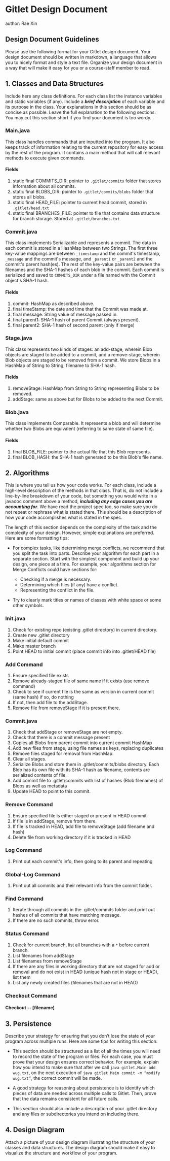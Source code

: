 # Gitlet Design Document
author: Rae Xin

## Design Document Guidelines

Please use the following format for your Gitlet design document. Your design
document should be written in markdown, a language that allows you to nicely 
format and style a text file. Organize your design document in a way that 
will make it easy for you or a course-staff member to read.  

## 1. Classes and Data Structures

Include here any class definitions. For each class list the instance
variables and static variables (if any). Include a ***brief description***
of each variable and its purpose in the class. Your explanations in
this section should be as concise as possible. Leave the full
explanation to the following sections. You may cut this section short
if you find your document is too wordy.

### Main.java
This class handles commands that are inputted into the program. It also
keeps track of information relating to the current repository for easy
access by the rest of the program. It contains a main method that will call
relevant methods to execute given commands.

#### Fields
1. static final COMMITS_DIR: pointer to `.gitlet/commits` folder that
stores information about all commits.
2. static final BLOBS_DIR: pointer to `.gitlet/commits/blobs` folder
that stores all blobs.
3. static final HEAD_FILE: pointer to current head commit, stored
in `.gitlet/head.txt`
4. static final BRANCHES_FILE: pointer to file that contains data
structure for branch storage. Stored at `.gitlet/branches.txt`

### Commit.java
This class implements Serializable and represents a commit. The data in each
commit is stored in a HashMap between two Strings. The first three key-value
mappings are between `_timestamp` and the commit's timestamp, `_message` and
the commit's message, and `_parent1` or `_parent2` and the commit's parent hash(es). The rest
of the key-value pairs are between the filenames and the SHA-1 hashes of each 
blob in the commit. Each commit is serialized and saved to `COMMITS_DIR` under
a file named with the Commit object's SHA-1 hash.

#### Fields
1. commit: HashMap as described above.
2. final timeStamp: the date and time that the Commit was made at.
3. final message: String value of message passed in.
4. final parent1: SHA-1 hash of parent Commit (always present).
5. final parent2: SHA-1 hash of second parent (only if merge)

### Stage.java
This class represents two kinds of stages: an add-stage, wherein 
Blob objects are staged to be added to a commit, and a remove-stage,
wherein Blob objects are staged to be removed from a commit. We store
Blobs in a HashMap of String to String; filename to SHA-1 hash.

#### Fields
1. removeStage: HashMap from String to String representing Blobs to be
removed.
2. addStage: same as above but for Blobs to be added to the next Commit.

### Blob.java
This class implements Comparable. It represents a blob and will determine
whether two Blobs are equivalent (referring to same state of same file).

#### Fields
1. final BLOB_FILE: pointer to the actual file that this Blob represents.
2. final BLOB_HASH: the SHA-1 hash generated to be this Blob's file name.

## 2. Algorithms

This is where you tell us how your code works. For each class, include
a high-level description of the methods in that class. That is, do not
include a line-by-line breakdown of your code, but something you would
write in a javadoc comment above a method, ***including any edge cases
you are accounting for***. We have read the project spec too, so make
sure you do not repeat or rephrase what is stated there.  This should
be a description of how your code accomplishes what is stated in the
spec.


The length of this section depends on the complexity of the task and
the complexity of your design. However, simple explanations are
preferred. Here are some formatting tips:

* For complex tasks, like determining merge conflicts, we recommend
  that you split the task into parts. Describe your algorithm for each
  part in a separate section. Start with the simplest component and
  build up your design, one piece at a time. For example, your
  algorithms section for Merge Conflicts could have sections for:

   * Checking if a merge is necessary.
   * Determining which files (if any) have a conflict.
   * Representing the conflict in the file.
  
* Try to clearly mark titles or names of classes with white space or
  some other symbols.

### Init.java
1. Check for existing repo (existing .gitlet directory) in current directory.
2. Create new .gitlet directory
3. Make initial default commit
4. Make master branch
5. Point HEAD to initial commit (place commit info into .gitlet/HEAD file)

### Add Command
1. Ensure specified file exists
2. Remove already-staged file of same name if it exists (use remove command)
3. Check to see if current file is the same as version in current commit (same hash) if so, do nothing
4. If not, then add file to the addStage.
5. Remove file from removeStage if it is present there.

### Commit.java
1. Check that addStage or removeStage are not empty.
2. Check that there is a commit message present
3. Copies all Blobs from parent commit into current commit HashMap
4. Add new files from stage, using file names as keys, replacing duplicates
5. Remove files staged for removal from HashMap.
6. Clear all stages.
7. Serialize Blobs and store them in .gitlet/commits/blobs directory. Each Blob has
its own file with its SHA-1 hash as filename, contents are serialized contents of file.
8. Add commit file to .gitlet/commits with list of hashes (Blob filenames) of Blobs as well as metadata
9. Update HEAD to point to this commit.

### Remove Command
1. Ensure specified file is either staged or present in HEAD commit
2. If file is in addStage, remove from there.
3. If file is tracked in HEAD, add file to removeStage (add filename and hash)
4. Delete file from working directory if it is tracked in HEAD

### Log Command
1. Print out each commit's info, then going to its parent and repeating

### Global-Log Command
1. Print out all commits and their relevant info from the commit folder.

### Find Command
1. Iterate through all commits in the .gitlet/commits folder and print out
hashes of all commits that have matching message. 
2. If there are no such commits, throw error.

### Status Command
1. Check for current branch, list all branches with a `*` before current branch.
2. List filenames from addStage
3. List filenames from removeStage
4. If there are any files in working directory that are not staged for add or removal
and do not exist in HEAD (unique hash not in stage or HEAD), list them
5. List any newly created files (filenames that are not in HEAD)

### Checkout Command
#### Checkout -- [filename]

## 3. Persistence

Describe your strategy for ensuring that you don’t lose the state of your program
across multiple runs. Here are some tips for writing this section:

* This section should be structured as a list of all the times you
  will need to record the state of the program or files. For each
  case, you must prove that your design ensures correct behavior. For
  example, explain how you intend to make sure that after we call
       `java gitlet.Main add wug.txt`,
  on the next execution of
       `java gitlet.Main commit -m “modify wug.txt”`, 
  the correct commit will be made.
  
* A good strategy for reasoning about persistence is to identify which
  pieces of data are needed across multiple calls to Gitlet. Then,
  prove that the data remains consistent for all future calls.
  
* This section should also include a description of your .gitlet
  directory and any files or subdirectories you intend on including
  there.

## 4. Design Diagram

Attach a picture of your design diagram illustrating the structure of your
classes and data structures. The design diagram should make it easy to 
visualize the structure and workflow of your program.

